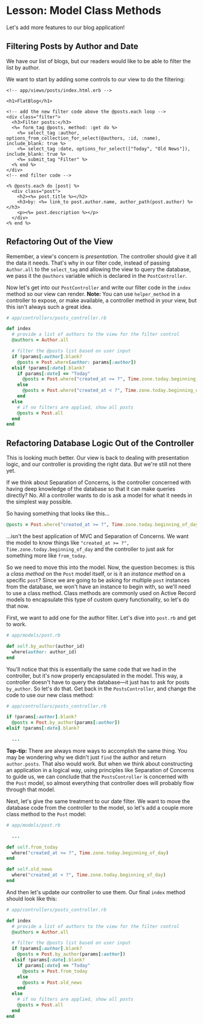 # Lesson: Model Class Methods

Let's add more features to our blog application!

## Filtering Posts by Author and Date

We have our list of blogs, but our readers would like to be able to filter the list by author.

We want to start by adding some controls to our view to do the filtering:

```erb
<!-- app/views/posts/index.html.erb -->

<h1>FlatBlog</h1>

<!-- add the new filter code above the @posts.each loop -->
<div class="filter">
  <h3>Filter posts:</h3>
  <%= form_tag @posts, method: :get do %>
    <%= select_tag :author, options_from_collection_for_select(@authors, :id, :name), include_blank: true %>
    <%= select_tag :date, options_for_select(["Today", "Old News"]), include_blank: true %>
    <%= submit_tag "Filter" %>
  <% end %>
</div>
<!-- end filter code -->

<% @posts.each do |post| %>
  <div class="post">
    <h2><%= post.title %></h2>
    <h3>by: <%= link_to post.author.name, author_path(post.author) %></h3>
    <p><%= post.description %></p>
  </div>
<% end %>
```

## Refactoring Out of the View

Remember, a view's concern is _presentation_. The controller should give it all the data it needs. That's why in our filter code, instead of passing `Author.all` to the `select_tag` and allowing the view to query the database, we pass it the `@authors` variable which is declared in the `PostController`.

Now let's get into our `PostController` and write our filter code in the `index` method so our view can render. **Note:** You can use `helper_method` in a controller to expose, or make available, a controller method in your view, but this isn't always such a great idea.

```ruby
# app/controllers/posts_controller.rb

def index
  # provide a list of authors to the view for the filter control
  @authors = Author.all

  # filter the @posts list based on user input
  if !params[:author].blank?
    @posts = Post.where(author: params[:author])
  elsif !params[:date].blank?
    if params[:date] == "Today"
      @posts = Post.where("created_at >= ?", Time.zone.today.beginning_of_day)
    else
      @posts = Post.where("created_at < ?", Time.zone.today.beginning_of_day)
    end
  else
    # if no filters are applied, show all posts
    @posts = Post.all
  end
end
```

## Refactoring Database Logic Out of the Controller

This is looking much better. Our view is back to dealing with presentation logic, and our controller is providing the right data. But we're still not there yet.

If we think about Separation of Concerns, is the controller concerned with having deep knowledge of the database so that it can make queries directly? No. All a controller wants to do is ask a model for what it needs in the simplest way possible.

So having something that looks like this...

```ruby
@posts = Post.where("created_at >= ?", Time.zone.today.beginning_of_day)
```

...isn't the best application of MVC and Separation of Concerns. We want the model to know things like `"created_at >= ?", Time.zone.today.beginning_of_day` and the controller to just ask for something more like `from_today`.

So we need to move this into the model. Now, the question becomes: is this a _class method_ on the `Post` model itself, or is it an _instance method_ on a specific `post`? Since we are going to be asking for multiple `post` instances from the database, we won't have an instance to begin with, so we'll need to use a class method. Class methods are commonly used on Active Record models to encapsulate this type of custom query functionality, so let's do that now.

First, we want to add one for the author filter. Let's dive into `post.rb` and get to work.

```ruby
# app/models/post.rb

def self.by_author(author_id)
  where(author: author_id)
end
```

You'll notice that this is essentially the same code that we had in the controller, but it's now properly encapsulated in the model. This way, a controller doesn't have to query the database—it just has to ask for posts `by_author`. So let's do that. Get back in the `PostsController`, and change the code to use our new class method:

```ruby
# app/controllers/posts_controller.rb

if !params[:author].blank?
  @posts = Post.by_author(params[:author])
elsif !params[:date].blank?

  ...
```

**Top-tip:** There are always more ways to accomplish the same thing. You may be wondering why we didn't just `find` the author and return `author.posts`. That also would work. But when we think about constructing an application in a logical way, using principles like Separation of Concerns to guide us, we can conclude that the `PostsController` is concerned with the `Post` model, so almost everything that controller does will probably flow through that model.

Next, let's give the same treatment to our date filter. We want to move the database code from the controller to the model, so let's add a couple more class method to the `Post` model:

```ruby
# app/models/post.rb

  ...

def self.from_today
  where("created_at >= ?", Time.zone.today.beginning_of_day)
end

def self.old_news
  where("created_at < ?", Time.zone.today.beginning_of_day)
end
```

And then let's update our controller to use them. Our final `index` method should look like this:

```ruby
# app/controllers/posts_controller.rb

def index
  # provide a list of authors to the view for the filter control
  @authors = Author.all

  # filter the @posts list based on user input
  if !params[:author].blank?
    @posts = Post.by_author(params[:author])
  elsif !params[:date].blank?
    if params[:date] == "Today"
      @posts = Post.from_today
    else
      @posts = Post.old_news
    end
  else
    # if no filters are applied, show all posts
    @posts = Post.all
  end
end
```

